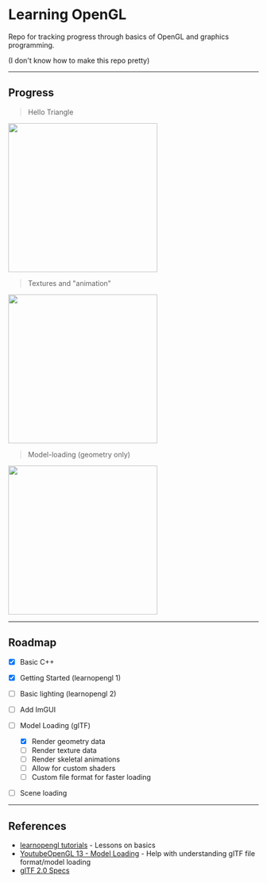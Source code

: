 # Learning OpenGL

Repo for tracking progress through basics of OpenGL and graphics programming.

(I don't know how to make this repo pretty)

----
## Progress

> Hello Triangle

<img src="https://github.com/Povsc/learnopengl/assets/73599216/4be0f11b-ca06-4e4e-bd79-f41a59ad2880" width="300" heigh="450">


> Textures and "animation"

<img src="https://github.com/Povsc/learnopengl/assets/73599216/229d32cf-1080-4954-8c15-35c4237f0db9" width="300" heigh="450">


> Model-loading (geometry only)

<img src="https://github.com/Povsc/learnopengl/assets/73599216/e1f3313e-f52b-4b9e-a3bc-ad77eba92139" width="300" heigh="450">


----
<!-- ROADMAP -->
## Roadmap

- [x] Basic C++
- [x] Getting Started (learnopengl 1)
- [ ] Basic lighting (learnopengl 2)
- [ ] Add ImGUI
- [ ] Model Loading (glTF)
    - [x] Render geometry data
    - [ ] Render texture data
    - [ ] Render skeletal animations
    - [ ] Allow for custom shaders
    - [ ] Custom file format for faster loading
- [ ] Scene loading


----
## References
* [learnopengl tutorials](learnopengl.com) - Lessons on basics
* [YoutubeOpenGL 13 - Model Loading](https://github.com/VictorGordan/opengl-tutorials/tree/main/YoutubeOpenGL%2013%20-%20Model%20Loading) - Help with understanding glTF file format/model loading
* [glTF 2.0 Specs](https://registry.khronos.org/glTF/specs/2.0/glTF-2.0.html)
